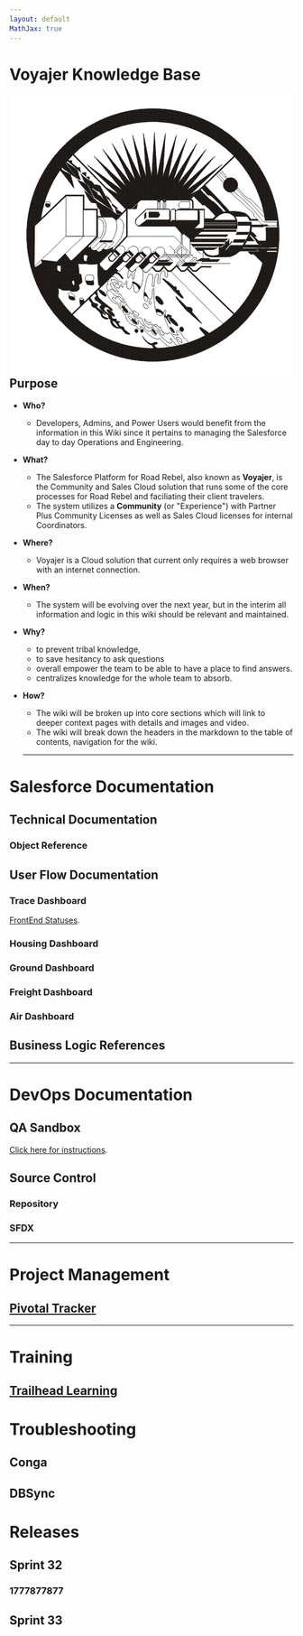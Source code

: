 ```yaml
---
layout: default
MathJax: true
---
```


# Voyajer Knowledge Base

<img align="right" src="https://raw.githubusercontent.com/claytonboss7/githubpages/gh-pages/assets/images/welcome.png">

## Purpose

- **Who?**

  - Developers, Admins, and Power Users would benefit from the information in this Wiki since it pertains to managing the Salesforce day to day Operations and Engineering.

- **What?**

  - The Salesforce Platform for Road Rebel, also known as **Voyajer**, is the Community and Sales Cloud solution that runs some of the core processes for Road Rebel and faciliating their client travelers.
  - The system utilizes a **Community** (or "Experience") with Partner Plus Community Licenses as well as Sales Cloud licenses for internal Coordinators.

- **Where?**

  - Voyajer is a Cloud solution that current only requires a web browser with an internet connection.

- **When?**

  - The system will be evolving over the next year, but in the interim all information and logic in this wiki should be relevant and maintained.

- **Why?**

  - to prevent tribal knowledge,
  - to save hesitancy to ask questions
  - overall empower the team to be able to have a place to find answers.
  - centralizes knowledge for the whole team to absorb.

- **How?**

  - The wiki will be broken up into core sections which will link to deeper context pages with details and images and video.
  - The wiki will break down the headers in the markdown to the table of contents, navigation for the wiki.

  ***

# Salesforce Documentation

## Technical Documentation

### Object Reference

## User Flow Documentation

### Trace Dashboard

[FrontEnd Statuses](./traces.html).

### Housing Dashboard

### Ground Dashboard

### Freight Dashboard

### Air Dashboard

## Business Logic References

---

# DevOps Documentation

## QA Sandbox

[Click here for instructions](./rrdev.html).

## Source Control

### Repository

### SFDX

---

# Project Management

## [Pivotal Tracker](./pivotal.md)

---

# Training

## [Trailhead Learning](./trailhead.md)

# Troubleshooting

## Conga

## DBSync

# Releases

## Sprint 32

### 1777877877

## Sprint 33
